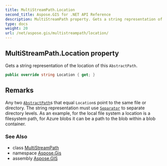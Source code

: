 ```yaml
---
title: MultiStreamPath.Location
second_title: Aspose.GIS for .NET API Reference
description: MultiStreamPath property. Gets a string representation of the location of this AbstractPath
type: docs
weight: 20
url: /net/aspose.gis/multistreampath/location/
---
```

## MultiStreamPath.Location property

Gets a string representation of the location of this `AbstractPath`.

```csharp
public override string Location { get; }
```

## Remarks

Any two [`AbstractPath`](../../abstractpath/)s that equal `Location`s point to the same file or directory. The string representation must use [`Separator`](../separator/) to separate directory levels.  As an example, for the local file system a location is a filesystem path, for Azure blobs it can be a path to the blob within a blob container.

### See Also

* class [MultiStreamPath](../)
* namespace [Aspose.Gis](../../multistreampath/)
* assembly [Aspose.GIS](../../../)



